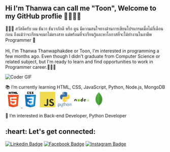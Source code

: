 ## Hi I'm Thanwa can call me "Toon", Welcome to my GitHub proflie 👋🏻🙏🏻

🙋🏻‍♂️ สวัสดีครับ ผม ธันวา ธันวาภักดี หรือ ตูน มีความสนใจทางด้านการเขียนโปรแกรมเมื่อไม่กี่เดือนก่อน ถึงแม้ว่าจะเรียนจบมาไม่ตรงสาย แต่พร้อมที่จะเรียนรู้และหาโอกาสที่จะได้ทำงานในอาชีพ Programmer 🥰 <br>
    <br>Hi, I'm Thanwa Thanwaphakdee or Toon, I'm interested in programming a few months ago. Even though I didn't graduate from Computer Science or related subject,
    but I'm ready to learn and find opportunities to work in Programmer career.👨🏻‍💻

<img src="https://media.giphy.com/media/SWoSkN6DxTszqIKEqv/giphy.gif" alt="Coder GIF" width="500">

📚 I’m currently learning HTML, CSS, JavaScript, Python, Node.js, MongoDB <br>
    <a href="https://www.w3.org/html/" target="_blank"> <img src="https://raw.githubusercontent.com/devicons/devicon/master/icons/html5/html5-original-wordmark.svg" alt="html5" width="50" height="50"/> </a>
    <img src="https://raw.githubusercontent.com/devicons/devicon/master/icons/css3/css3-original-wordmark.svg" alt="css3" width="50" height="50" />
    <img src="https://raw.githubusercontent.com/devicons/devicon/master/icons/javascript/javascript-original.svg" alt="javascript" width="50" height="50" />
    <img src="https://raw.githubusercontent.com/devicons/devicon/master/icons/python/python-original-wordmark.svg" alt="python" width="50" height="50" />
    <img src="https://raw.githubusercontent.com/devicons/devicon/master/icons/nodejs/nodejs-original-wordmark.svg" alt="nodejs" width="50" height="50" />
    <img src="https://raw.githubusercontent.com/devicons/devicon/master/icons/mongodb/mongodb-original.svg" alt="mongodb" width="50" height="50" />
    
👀 I’m interested in Back-end Developer, Python Developer <br>

<h2 align="left">:heart: Let's get connected:</h2>

[![Linkedin Badge](https://img.shields.io/badge/-ToonThanwa-blue?style=flat-square&logo=Linkedin&logoColor=white&link=https://www.linkedin.com/in/thanwa-thanwaphakdee-822360245/)](https://www.linkedin.com/in/thanwa-thanwaphakdee-822360245/)
[![Facebook Badge](https://img.shields.io/badge/-ToonThanwa-3b5998?style=flat-square&labelColor=3b5998&logo=facebook&logoColor=white&link=https://www.facebook.com/toonkaser)](https://www.facebook.com/toonkaser)
[![Instagram Badge](https://img.shields.io/badge/-Toon_Thw-D7008A?style=flat-square&labelColor=D7008A&logo=Instagram&logoColor=white&link=https://www.instagram.com/toon_thw/)](https://www.instagram.com/toon_thw/)

<!--
- 👋 Hi, I’m @ToonThanwaDev
- 👀 I’m interested in ...
- 🌱 I’m currently learning ...
- 💞️ I’m looking to collaborate on ...
- 📫 How to reach me ...
-->
